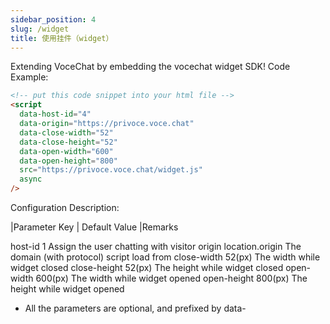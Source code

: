 ```yaml
---
sidebar_position: 4
slug: /widget
title: 使用挂件（widget）
---
```


Extending VoceChat by embedding the vocechat widget SDK!
Code Example:

```html
<!-- put this code snippet into your html file -->
<script
  data-host-id="4"
  data-origin="https://privoce.voce.chat"
  data-close-width="52"
  data-close-height="52"
  data-open-width="600"
  data-open-height="800"
  src="https://privoce.voce.chat/widget.js"
  async
/>
```

Configuration Description:

|Parameter Key | Default Value |Remarks

host-id 1 Assign the user chatting with visitor
origin location.origin The domain (with protocol) script load from
close-width 52(px) The width while widget closed
close-height 52(px) The height while widget closed
open-width 600(px) The width while widget opened
open-height 800(px) The height while widget opened

- All the parameters are optional, and prefixed by data-
